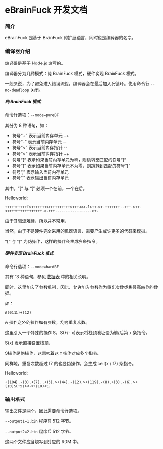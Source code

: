 # eBrainFuck 开发文档

### 简介

eBrainFuck 是基于 BrainFuck 的扩展语言，同时也是编译器的名字。

### 编译器介绍

编译器是基于 Node.js 编写的。

编译器分为几种模式：纯 BrainFuck 模式，硬件实现 BrainFuck 模式。

一般来说，为了避免进入错误流程，编译器会在最后加入死循环。使用命令行 `--no-deadloop` 关闭。

##### 纯 BrainFuck 模式

命令行选项：`--mode=pureBF`

其分为 8 种语句，如：

- 符号“+” 表示当前内存单元 ++
- 符号“-” 表示当前内存单元 --
- 符号“<” 表示当前内存指针 --
- 符号“>” 表示当前内存指针 ++
- 符号“[” 表示如果当前内存单元为零，则跳转至匹配的符号“]”
- 符号“]” 表示如果当前内存单元不为零，则跳转到匹配的符号“[”
- 符号“,” 表示输入当前内存单元
- 符号“.” 表示输出当前内存单元

其中，“[” 与 “]” 必须一个在前，一个在后。

Helloworld:

```
++++++++++[>+++++++>++++++++++>+++<<<-]>++.>+.+++++++..+++.>++.<<+++++++++++++++.>.+++.------.--------.>+.
```

由于其晦涩难懂，所以并不常用。

当然，由于不是硬件完全采用的机器语言，需要产生或许更多的代码来模拟。

”[“ 与 ”]“ 为伪操作，这样的操作会生成多条指令。

##### 硬件实现 BrainFuck 模式

命令行选项：`--mode=hardBF`

其有 13 种语句，参见 [数据表](/BFT-Machine%20Datasheet.pdf) 中的相关说明。

同时，这里加入了参数机制，因此，允许加入参数作为重复次数或栈最高四位的数据。

如：
```
A(0111)+(12)
```

A 操作之外的操作如有参数，均为重复次数。

这里引入一个特殊的操作 S，S(+/- x)表示将栈顶地址设为前/后第 x 条指令。

S(x) 表示直接设置栈顶。

S操作是伪操作，这意味着这个操作对应多个指令。

同样地，重复次数超过 17 的也是伪操作，会生成 ceil(x / 17) 条指令。

Helloworld:

```
+(104).-(3).+(7)..+(3).>+(44).-(12).>+(119).-(8).+(3).-(6).>+(10)S(+5)><->+(10)<E. 
```

### 输出格式

输出文件是两个，因此需要命令行选项。

`--output1=1.bin` 程序前 512 字节。

`--output2=2.bin` 程序后 512 字节。

这两个文件应当烧写到对应的 ROM 中。